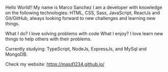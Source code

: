 Hello World!! My name is Marco Sanchez I am a developer with knowledge on the following technologies: HTML, CSS, Sass, JavaScript, ReactJs and Git/GitHub, always looking forward to new challenges and learning new things.

What I do? I love solving problems with code
What I enjoy? I love learn new things to help others with their problems.

Currently studying: TypeScript, NodeJs, ExpressJs, and MySql and MongoDB.

Check my website: https://masd1234.github.io/
